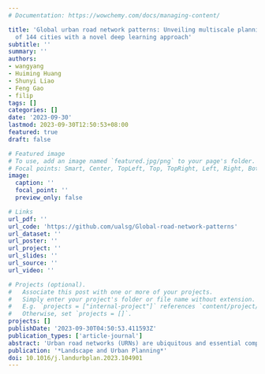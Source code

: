```yaml
---
# Documentation: https://wowchemy.com/docs/managing-content/

title: 'Global urban road network patterns: Unveiling multiscale planning paradigms
  of 144 cities with a novel deep learning approach'
subtitle: ''
summary: ''
authors:
- wangyang
- Huiming Huang
- Shunyi Liao
- Feng Gao
- filip
tags: []
categories: []
date: '2023-09-30'
lastmod: 2023-09-30T12:50:53+08:00
featured: true
draft: false

# Featured image
# To use, add an image named `featured.jpg/png` to your page's folder.
# Focal points: Smart, Center, TopLeft, Top, TopRight, Left, Right, BottomLeft, Bottom, BottomRight.
image:
  caption: ''
  focal_point: ''
  preview_only: false

# Links
url_pdf: ''
url_code: 'https://github.com/ualsg/Global-road-network-patterns'
url_dataset: ''
url_poster: ''
url_project: ''
url_slides: ''
url_source: ''
url_video: ''

# Projects (optional).
#   Associate this post with one or more of your projects.
#   Simply enter your project's folder or file name without extension.
#   E.g. `projects = ["internal-project"]` references `content/project/deep-learning/index.md`.
#   Otherwise, set `projects = []`.
projects: []
publishDate: '2023-09-30T04:50:53.411593Z'
publication_types: ['article-journal']
abstract: 'Urban road networks (URNs) are ubiquitous and essential components of cities. Visually, they present diverse patterns that embody latent planning principles. However, we still lack a global insight into such patterns. In this paper, we propose a scalable deep learning-based framework to automate accurate and multiscale classification of road network patterns in cities and present a comprehensive global implementation on 144 major cities around the world, yielding their multiscale pattern profiles and urban fabrics, highlighting both similarities and contrasts. We observe significant disparities across continents and regions, particularly at larger scales. We give particular attention to exploring inter-city pattern similarities with new metrics we introduce, and uncover subgroups in each continent, unveiling the potential intercontinental dissemination of planning paradigms. We establish four modes of intra-city spatial distribution of patterns considering diversity and clustering. Notably, radial road networks are found to be positively correlated with GDP per capita and negatively correlated with PM2.5 pollution. Our global study provides a new perspective to understand the URN texture of cities, which helps to understand the externalities of different road patterns and accordingly promote scientific and sustainable solutions for urban development.'
publication: '*Landscape and Urban Planning*'
doi: 10.1016/j.landurbplan.2023.104901
---
```

